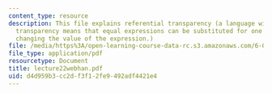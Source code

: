 ```yaml
---
content_type: resource
description: This file explains referential transparency (a language with referential
  transparency means that equal expressions can be substituted for one another without
  changing the value of the expression.)
file: /media/https%3A/open-learning-course-data-rc.s3.amazonaws.com/6-001-structure-and-interpretation-of-computer-programs-spring-2005/d4d959b3cc2df3f12fe9492adf4421e4_lecture22webhan.pdf
file_type: application/pdf
resourcetype: Document
title: lecture22webhan.pdf
uid: d4d959b3-cc2d-f3f1-2fe9-492adf4421e4
---
```

